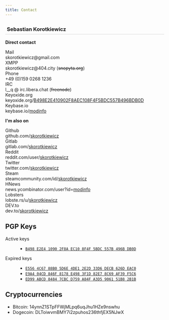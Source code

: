 ```yaml
---
title: Contact
---
```


<h3 style="border-bottom: 2px solid #e8e8e8;padding: 5px;">
  Sebastian Korotkiewicz
  <!-- <br /><small>System Administrator, self-employed</small> -->
</h3>

<strong>Direct contact</strong>

  <div class="row">
    <div class="col-sm-1">Mail</div>
    <div class="col-sm-10">
        skorotkiewicz@gmail.com
    </div>
  </div>

  <div class="row">
    <div class="col-sm-1">XMPP</div>
    <div class="col-sm-10">
        skorotkiewicz@404.city (<s>snopyta.org</s>)
    </div>
  </div>

  <div class="row">
    <div class="col-sm-1">Phone</div>
    <div class="col-sm-10">
        +49 (0)159 0268 1236
    </div>
  </div>

  <div class="row">
    <div class="col-sm-1">IRC</div>
    <div class="col-sm-10">
        l__q @ irc.libera.chat (<s>freenode</s>)
    </div>
  </div>

  <div class="row">
    <div class="col-sm-1">Keyoxide.org</div>
    <div class="col-sm-10">
        keyoxide.org/<a href="https://keyoxide.org/B498E2E410902F8AEC108F4F5BDC557B496BDB0D">B498E2E410902F8AEC108F4F5BDC557B496BDB0D</a>
    </div>
  </div>

  <div class="row">
    <div class="col-sm-1">Keybase.io</div>
    <div class="col-sm-10">
        keybase.io/<a href="https://keybase.io/modinfo/">modinfo</a>
    </div>
  </div>

<div class="imAlsoOn">

<strong>I'm also on</strong>

  <div class="row">
    <div class="col-sm-1">Github</div>
    <div class="col-sm-10">
        github.com/<a href="https://github.com/skorotkiewicz">skorotkiewicz</a>
    </div>
  </div>

  <div class="row">
    <div class="col-sm-1">Gitlab</div>
    <div class="col-sm-10">
        gitlab.com/<a href="https://gitlab.com/skorotkiewicz">skorotkiewicz</a>
    </div>
  </div>

  <div class="row">
    <div class="col-sm-1">Reddit</div>
    <div class="col-sm-10">
        reddit.com/user/<a href="https://reddit.com/user/skorotkiewicz">skorotkiewicz</a>
    </div>
  </div>

  <div class="row">
    <div class="col-sm-1">Twitter</div>
    <div class="col-sm-10">
        twitter.com/<a href="https://twitter.com/skorotkiewicz">skorotkiewicz</a>
    </div>
  </div>

  <div class="row">
    <div class="col-sm-1">Steam</div>
    <div class="col-sm-10">
        steamcommunity.com/id/<a href="http://steamcommunity.com/id/skorotkiewicz">skorotkiewicz</a>
    </div>
  </div>

  <div class="row">
    <div class="col-sm-1">HNews</div>
    <div class="col-sm-10">
        news.ycombinator.com/user?id=<a href="https://news.ycombinator.com/user?id=modinfo">modinfo</a>
    </div>
  </div>

  <div class="row">
    <div class="col-sm-1">Lobsters</div>
    <div class="col-sm-10">
        lobste.rs/u/<a href="https://lobste.rs/u/skorotkiewicz">skorotkiewicz</a>
    </div>
  </div>

  <div class="row">
    <div class="col-sm-1">DEV.to</div>
    <div class="col-sm-10">
        dev.to/<a href="https://dev.to/skorotkiewicz">skorotkiewicz</a>
    </div>
  </div>

  <!-- <div class="row">
    <div class="col-sm-1">Bitmessage</div>
    <div class="col-sm-10">
        BM-2D8rUS9FQVWZNKVfU4o2Ydoj6CiVDkJVZN
    </div>
  </div>

   <div class="row">
    <div class="col-sm-1">Skype</div>
    <div class="col-sm-10">
        skorotkiewicz
    </div>
  </div>
  
  <div class="row">
    <div class="col-sm-1">Facebook</div>
    <div class="col-sm-10">
        facebook.com/<a href="https://facebook.com/skorotkiewicz">skorotkiewicz</a>
    </div>
  </div>

   <div class="row">
    <div class="col-sm-1">Coinbase</div>
    <div class="col-sm-10">
        coinbase.com/<a href="https://coinbase.com/modinfo">modinfo</a>
    </div>
  </div> -->
</div>

<h2>PGP Keys</h2>
<dl>
<dt>Active keys</dt>
<dd>
<ul>
<li><a href="https://pgp.mit.edu/pks/lookup?op=vindex&amp;fingerprint=on&amp;search=0x5BDC557B496BDB0D"><code>B498 E2E4 1090 2F8A EC10 8F4F 5BDC 557B 496B DB0D</code></a></li>
</ul>
</dd>
<dt>Expired keys</dt>
<dd>
<ul>
<li><a href="https://pgp.mit.edu/pks/lookup?op=get&amp;search=0x33D6DECB626DEAC0"><code>E556 4C67 88B0 5D6E 4DE1 2E2D 33D6 DECB 626D EAC0</code></a></li>
<li><a href="#" target="_blank" rel="noopener"><code>E9A4 04CD 846F 8178 E498 3F1D 82E7 8C69 AF39 F5C6</code></a></li>
<li><a href="https://pgp.mit.edu/pks/lookup?op=get&amp;search=0xA3D5906151B82B1B" target="_blank" rel="noopener"><code>ED99 ABCD 8484 7CBC D759 A84F A3D5 9061 51B8 2B1B</code></a></li>
</ul>
</dd>
</dl>
<h2>Cryptocurrencies</h2>
<ul>
<li>Bitcoin: 14ynnZ1STpFFWjMLpq6uqJhu1HZe9nswhu</li>
<li>Dogecoin: DLToiwvmBMY7i2zpuhos236thfjEX5NJwX</li>
<!-- <li>Litecoin: LWktCYxneW54HovtHU9BfWBmkaZqzHiwoM</li> -->
<!-- <li>Ethereum: 0xc726f49a5875ed4117c4d3ca217b242087a05ef9</li> -->
</ul>
